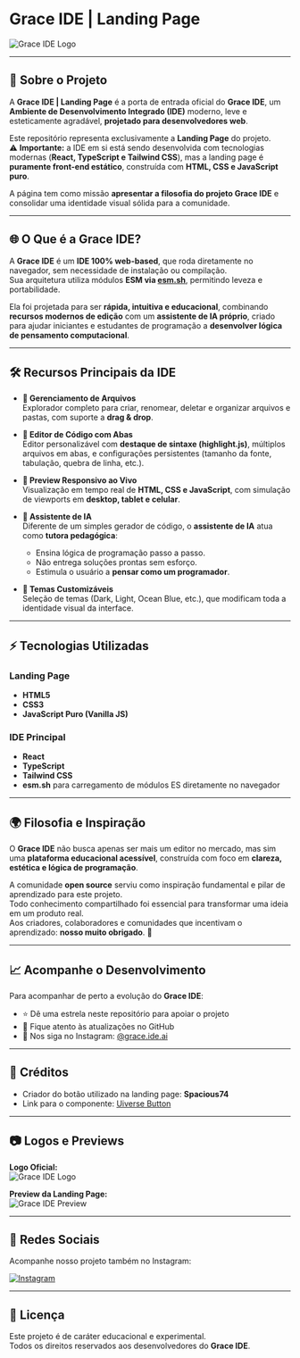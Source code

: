 # Grace IDE | Landing Page

![Grace IDE Logo](https://imgur.com/XuW5Q1E.png)

---

## 📌 Sobre o Projeto

A **Grace IDE | Landing Page** é a porta de entrada oficial do **Grace IDE**, um **Ambiente de Desenvolvimento Integrado (IDE)** moderno, leve e esteticamente agradável, **projetado para desenvolvedores web**.  

Este repositório representa exclusivamente a **Landing Page** do projeto.  
⚠️ **Importante:** a IDE em si está sendo desenvolvida com tecnologias modernas (**React, TypeScript e Tailwind CSS**), mas a landing page é **puramente front-end estático**, construída com **HTML, CSS e JavaScript puro**.  

A página tem como missão **apresentar a filosofia do projeto Grace IDE** e consolidar uma identidade visual sólida para a comunidade.  

---

## 🌐 O Que é a Grace IDE?

A **Grace IDE** é um **IDE 100% web-based**, que roda diretamente no navegador, sem necessidade de instalação ou compilação.  
Sua arquitetura utiliza módulos **ESM via [esm.sh](https://esm.sh/)**, permitindo leveza e portabilidade.  

Ela foi projetada para ser **rápida, intuitiva e educacional**, combinando **recursos modernos de edição** com um **assistente de IA próprio**, criado para ajudar iniciantes e estudantes de programação a **desenvolver lógica de pensamento computacional**.

---

## 🛠️ Recursos Principais da IDE

- **📂 Gerenciamento de Arquivos**  
  Explorador completo para criar, renomear, deletar e organizar arquivos e pastas, com suporte a **drag & drop**.

- **📝 Editor de Código com Abas**  
  Editor personalizável com **destaque de sintaxe (highlight.js)**, múltiplos arquivos em abas, e configurações persistentes (tamanho da fonte, tabulação, quebra de linha, etc.).

- **📱 Preview Responsivo ao Vivo**  
  Visualização em tempo real de **HTML, CSS e JavaScript**, com simulação de viewports em **desktop, tablet e celular**.

- **🤖 Assistente de IA**  
  Diferente de um simples gerador de código, o **assistente de IA** atua como **tutora pedagógica**:
  - Ensina lógica de programação passo a passo.  
  - Não entrega soluções prontas sem esforço.  
  - Estimula o usuário a **pensar como um programador**.  

- **🎨 Temas Customizáveis**  
  Seleção de temas (Dark, Light, Ocean Blue, etc.), que modificam toda a identidade visual da interface.

---

## ⚡ Tecnologias Utilizadas

### Landing Page
- **HTML5**  
- **CSS3**  
- **JavaScript Puro (Vanilla JS)**  

### IDE Principal
- **React**  
- **TypeScript**  
- **Tailwind CSS**  
- **esm.sh** para carregamento de módulos ES diretamente no navegador  

---

## 🌍 Filosofia e Inspiração

O **Grace IDE** não busca apenas ser mais um editor no mercado, mas sim uma **plataforma educacional acessível**, construída com foco em **clareza, estética e lógica de programação**.  

A comunidade **open source** serviu como inspiração fundamental e pilar de aprendizado para este projeto.  
Todo conhecimento compartilhado foi essencial para transformar uma ideia em um produto real.  
Aos criadores, colaboradores e comunidades que incentivam o aprendizado: **nosso muito obrigado**. 🙏  

---

## 📈 Acompanhe o Desenvolvimento

Para acompanhar de perto a evolução do **Grace IDE**:  

- ⭐ Dê uma estrela neste repositório para apoiar o projeto  
- 🔔 Fique atento às atualizações no GitHub  
- 📲 Nos siga no Instagram: [@grace.ide.ai](https://www.instagram.com/grace.ide.ai/)

---

## 🙌 Créditos

- Criador do botão utilizado na landing page: **Spacious74**  
- Link para o componente: [Uiverse Button](https://uiverse.io/Spacious74/helpless-tiger-55)  

---

## 📷 Logos e Previews

**Logo Oficial:**  
![Grace IDE Logo](https://imgur.com/lgKVjdO.png)

**Preview da Landing Page:**  
![Grace IDE Preview](https://imgur.com/EzQmICg.png)

---

## 📲 Redes Sociais

Acompanhe nosso projeto também no Instagram:  

[![Instagram](https://img.icons8.com/ios-glyphs/30/000000/instagram-new.png)](https://www.instagram.com/grace.ide.ai/)

---

## 📜 Licença

Este projeto é de caráter educacional e experimental.  
Todos os direitos reservados aos desenvolvedores do **Grace IDE**.  
